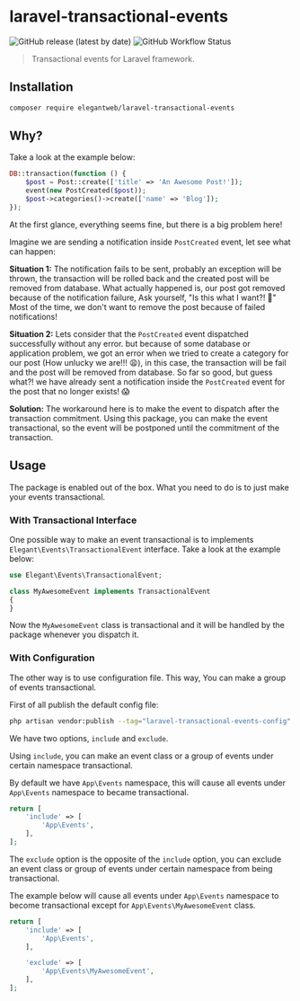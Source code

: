 # laravel-transactional-events

![GitHub release (latest by date)](https://img.shields.io/github/v/release/elegantweb/laravel-transactional-events?style=flat-square)
![GitHub Workflow Status](https://img.shields.io/github/workflow/status/elegantweb/laravel-transactional-events/test?style=flat-square)

> Transactional events for Laravel framework.

## Installation

``` bash
composer require elegantweb/laravel-transactional-events
```

## Why?

Take a look at the example below:

``` php
DB::transaction(function () {
    $post = Post::create(['title' => 'An Awesome Post!']);
    event(new PostCreated($post));
    $post->categories()->create(['name' => 'Blog']);
});
```

At the first glance, everything seems fine, but there is a big problem here!

Imagine we are sending a notification inside `PostCreated` event, let see what can happen:

**Situation 1:** The notification fails to be sent, probably an exception will be thrown,
the transaction will be rolled back and the created post will be removed from database.
What actually happened is, our post got removed because of the notification failure, Ask yourself, "Is this what I want?! 🤔"
Most of the time, we don't want to remove the post because of failed notifications!

**Situation 2:** Lets consider that the `PostCreated` event dispatched successfully without any error. but because of some database or application problem, we got an error
when we tried to create a category for our post (How unlucky we are!!! 😩), in this case, the transaction will be fail and the post will be removed from database.
So far so good, but guess what?! we have already sent a notification inside the `PostCreated` event for the post that no longer exists! 😱

**Solution:** The workaround here is to make the event to dispatch after the transaction commitment.
Using this package, you can make the event transactional, so the event will be postponed until the commitment of the transaction.

## Usage

The package is enabled out of the box.
What you need to do is to just make your events transactional.

### With Transactional Interface

One possible way to make an event transactional is to implements
`Elegant\Events\TransactionalEvent` interface.
Take a look at the example below:

``` php
use Elegant\Events\TransactionalEvent;

class MyAwesomeEvent implements TransactionalEvent
{
}
```

Now the `MyAwesomeEvent` class is transactional and it will be handled by the package whenever you dispatch it.

### With Configuration

The other way is to use configuration file. This way, You can make a group of events transactional.

First of all publish the default config file:

``` bash
php artisan vendor:publish --tag="laravel-transactional-events-config"
```

We have two options, `include` and `exclude`.

Using `include`, you can make an event class or a group of events under certain namespace transactional.

By default we have `App\Events` namespace, this will cause all events under `App\Events` namespace to became transactional.

```php
return [
    'include' => [
        'App\Events',
    ],
];
```

The `exclude` option is the opposite of the `include` option, you can exclude an event class or group of events under certain namespace from being transactional.

The example below will cause all events under `App\Events` namespace to become transactional except for `App\Events\MyAwesomeEvent` class.

```php
return [
    'include' => [
        'App\Events',
    ],

    'exclude' => [
        'App\Events\MyAwesomeEvent',
    ],
];
```
